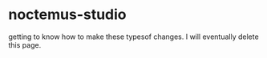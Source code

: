 # noctemus-studio

getting to know how to make these typesof changes. I will eventually delete this page.
